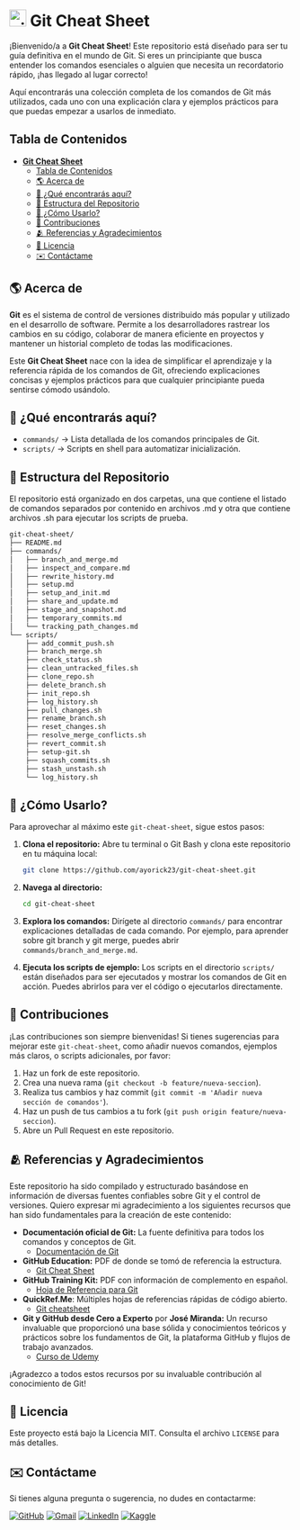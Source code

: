 # <img width="30" height="30" src="https://img.icons8.com/?size=100&id=20906&format=png&color=000000" alt="git"> **Git Cheat Sheet**

¡Bienvenido/a a **Git Cheat Sheet**! Este repositorio está diseñado para ser tu guía definitiva en el mundo de Git. Si eres un principiante que busca entender los comandos esenciales o alguien que necesita un recordatorio rápido, ¡has llegado al lugar correcto!

Aquí encontrarás una colección completa de los comandos de Git más utilizados, cada uno con una explicación clara y ejemplos prácticos para que puedas empezar a usarlos de inmediato.

## Tabla de Contenidos

- [ **Git Cheat Sheet**](#-git-cheat-sheet)
  - [Tabla de Contenidos](#tabla-de-contenidos)
  - [🌎 Acerca de](#-acerca-de)
  - [🚀 ¿Qué encontrarás aquí?](#-qué-encontrarás-aquí)
  - [📂 Estructura del Repositorio](#-estructura-del-repositorio)
  - [📝 ¿Cómo Usarlo?](#-cómo-usarlo)
  - [🤝 Contribuciones](#-contribuciones)
  - [🫂 Referencias y Agradecimientos](#-referencias-y-agradecimientos)
  - [📃 Licencia](#-licencia)
  - [✉️ Contáctame](#️-contáctame)

## 🌎 Acerca de

**Git** es el sistema de control de versiones distribuido más popular y utilizado en el desarrollo de software. Permite a los desarrolladores rastrear los cambios en su código, colaborar de manera eficiente en proyectos y mantener un historial completo de todas las modificaciones.

Este **Git Cheat Sheet** nace con la idea de simplificar el aprendizaje y la referencia rápida de los comandos de Git, ofreciendo explicaciones concisas y ejemplos prácticos para que cualquier principiante pueda sentirse cómodo usándolo.

## 🚀 ¿Qué encontrarás aquí?

- `commands/` → Lista detallada de los comandos principales de Git.
- `scripts/` → Scripts en shell para automatizar inicialización.

## 📂 Estructura del Repositorio

El repositorio está organizado en dos carpetas, una que contiene el listado de comandos separados por contenido en archivos .md y otra que contiene archivos .sh para ejecutar los scripts de prueba.

```bash
git-cheat-sheet/
├── README.md
├── commands/
│   ├── branch_and_merge.md
│   ├── inspect_and_compare.md
│   ├── rewrite_history.md
│   ├── setup.md
│   ├── setup_and_init.md
│   ├── share_and_update.md
│   ├── stage_and_snapshot.md
│   ├── temporary_commits.md
│   └── tracking_path_changes.md
└── scripts/
    ├── add_commit_push.sh
    ├── branch_merge.sh
    ├── check_status.sh
    ├── clean_untracked_files.sh
    ├── clone_repo.sh
    ├── delete_branch.sh
    ├── init_repo.sh
    ├── log_history.sh
    ├── pull_changes.sh
    ├── rename_branch.sh
    ├── reset_changes.sh
    ├── resolve_merge_conflicts.sh
    ├── revert_commit.sh
    ├── setup-git.sh
    ├── squash_commits.sh
    ├── stash_unstash.sh
    └── log_history.sh
```

## 📝 ¿Cómo Usarlo?

Para aprovechar al máximo este `git-cheat-sheet`, sigue estos pasos:

1. **Clona el repositorio:** Abre tu terminal o Git Bash y clona este repositorio en tu máquina local:

   ```bash
   git clone https://github.com/ayorick23/git-cheat-sheet.git
   ```

2. **Navega al directorio:**

   ```bash
   cd git-cheat-sheet
   ```

3. **Explora los comandos:** Dirígete al directorio `commands/` para encontrar explicaciones detalladas de cada comando. Por ejemplo, para aprender sobre git branch y git merge, puedes abrir `commands/branch_and_merge.md`.

4. **Ejecuta los scripts de ejemplo:** Los scripts en el directorio `scripts/` están diseñados para ser ejecutados y mostrar los comandos de Git en acción. Puedes abrirlos para ver el código o ejecutarlos directamente.

## 🤝 Contribuciones

¡Las contribuciones son siempre bienvenidas! Si tienes sugerencias para mejorar este `git-cheat-sheet`, como añadir nuevos comandos, ejemplos más claros, o scripts adicionales, por favor:

1. Haz un fork de este repositorio.
2. Crea una nueva rama (`git checkout -b feature/nueva-seccion`).
3. Realiza tus cambios y haz commit (`git commit -m 'Añadir nueva sección de comandos'`).
4. Haz un push de tus cambios a tu fork (`git push origin feature/nueva-seccion`).
5. Abre un Pull Request en este repositorio.

## 🫂 Referencias y Agradecimientos

Este repositorio ha sido compilado y estructurado basándose en información de diversas fuentes confiables sobre Git y el control de versiones. Quiero expresar mi agradecimiento a los siguientes recursos que han sido fundamentales para la creación de este contenido:

- **Documentación oficial de Git:** La fuente definitiva para todos los comandos y conceptos de Git.
  - [Documentación de Git](https://git-scm.com/docs)
- **GitHub Education:** PDF de donde se tomó de referencia la estructura.
  - [Git Cheat Sheet](https://education.github.com/git-cheat-sheet-education.pdf)
- **GitHub Training Kit:** PDF con información de complemento en español.
  - [Hoja de Referencia para Git](https://training.github.com/downloads/es_ES/github-git-cheat-sheet.pdf)
- **QuickRef.Me**: Múltiples hojas de referencias rápidas de código abierto.
  - [Git cheatsheet](https://quickref.me/git)
- **Git y GitHub desde Cero a Experto** por **José Miranda:** Un recurso invaluable que proporcionó una base sólida y conocimientos teóricos y prácticos sobre los fundamentos de Git, la plataforma GitHub y flujos de trabajo avanzados.
  - [Curso de Udemy](https://www.udemy.com/course/git-y-github-desde-cero-a-experto/?kw=git+y+github&src=sac&couponCode=ST21MT30625G2)

¡Agradezco a todos estos recursos por su invaluable contribución al conocimiento de Git!

## 📃 Licencia

Este proyecto está bajo la Licencia MIT. Consulta el archivo `LICENSE` para más detalles.

## ✉️ Contáctame

Si tienes alguna pregunta o sugerencia, no dudes en contactarme:

[![GitHub](https://img.shields.io/badge/-GitHub-181717?style=flat&logo=github&logoColor=white)](https://github.com/ayorick23)
[![Gmail](https://img.shields.io/badge/-Email-D14836?style=flat&logo=gmail&logoColor=white)](mailto:mayorickhenry@gmail.com)
[![LinkedIn](https://img.shields.io/badge/-LinkedIn-blue?style=flat&logo=linkedin&logoColor=white)](https://linkedin.com/in/dereckmendez/)
[![Kaggle](https://img.shields.io/badge/-Kaggle-181717?style=flat&logo=kaggle&logoColor=white)](https://www.kaggle.com/dereckmendez)
